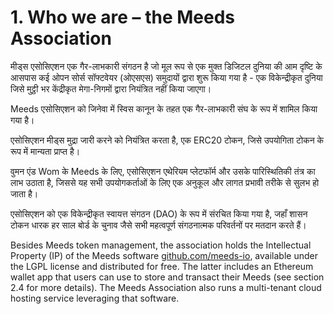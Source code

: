 
# 1. Who we are – the Meeds Association

मीड्स एसोसिएशन एक गैर-लाभकारी संगठन है जो मूल रूप से एक मुक्त डिजिटल दुनिया की आम दृष्टि के आसपास कई ओपन सोर्स सॉफ्टवेयर (ओएसएस) समुदायों द्वारा शुरू किया गया है - एक विकेन्द्रीकृत दुनिया जिसे मुट्ठी भर केंद्रीकृत मेगा-निगमों द्वारा नियंत्रित नहीं किया जाएगा।

Meeds एसोसिएशन को जिनेवा में स्विस कानून के तहत एक गैर-लाभकारी संघ के रूप में शामिल किया गया है।

एसोसिएशन मीड्स मुद्रा जारी करने को नियंत्रित करता है, एक ERC20 टोकन, जिसे उपयोगिता टोकन के रूप में मान्यता प्राप्त है।

वुमन एंड Wom के Meeds के लिए, एसोसिएशन एथेरियम प्लेटफॉर्म और उसके पारिस्थितिकी तंत्र का लाभ उठाता है, जिससे यह सभी उपयोगकर्ताओं के लिए एक अनुकूल और लागत प्रभावी तरीके से सुलभ हो जाता है।

एसोसिएशन को एक विकेन्द्रीकृत स्वायत्त संगठन (DAO) के रूप में संरचित किया गया है, जहाँ शासन टोकन धारक हर साल बोर्ड के चुनाव जैसे सभी महत्वपूर्ण संगठनात्मक परिवर्तनों पर मतदान करते हैं।

Besides Meeds token management, the association holds the Intellectual Property (IP) of the Meeds software [github.com/meeds-io](https://github.com/meeds-io), available under the LGPL license and distributed for free. The latter includes an Ethereum wallet app that users can use to store and transact their Meeds (see section 2.4 for more details). The Meeds Association also runs a multi-tenant cloud hosting service leveraging that software.
